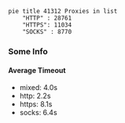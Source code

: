 
```mermaid
pie title 41312 Proxies in list
    "HTTP" : 28761
    "HTTPS": 11034
    "SOCKS" : 8770
```

### Some Info
#### Average Timeout

- mixed: 4.0s
- http: 2.2s
- https: 8.1s
- socks: 6.4s